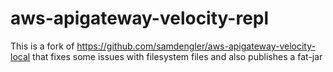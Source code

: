 # aws-apigateway-velocity-repl

This is a fork of https://github.com/samdengler/aws-apigateway-velocity-local that fixes
some issues with filesystem files and also publishes a fat-jar